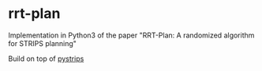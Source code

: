 # rrt-plan
Implementation in Python3 of the paper "RRT-Plan: A randomized algorithm for STRIPS planning" 

Build on top of [pystrips](https://github.com/thiagopbueno/pypddl-parser) 
